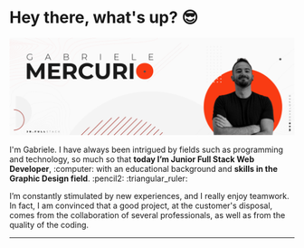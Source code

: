 <h1>Hey there, what's up? 😎</h1>
<img src="https://raw.githubusercontent.com/gabrielemercurio-web/gabrielemercurio-web/master/img/banner-gh-2.png" alt=" Gabriele Mercurio - Jr. Full Stack Web Developer">
<p>I'm Gabriele. I have always been intrigued by fields such as programming and technology, so much so that <strong>today I’m Junior Full Stack Web Developer</strong>, :computer: with an educational background and <strong>skills in the Graphic Design field</strong>. :pencil2: :triangular_ruler:</p>
<p>I’m constantly stimulated by new experiences, and I really enjoy teamwork. In fact, I am convinced that a good project, at the customer's disposal, comes from the collaboration of several professionals, as well as from the quality of the coding.</p>
<hr>
